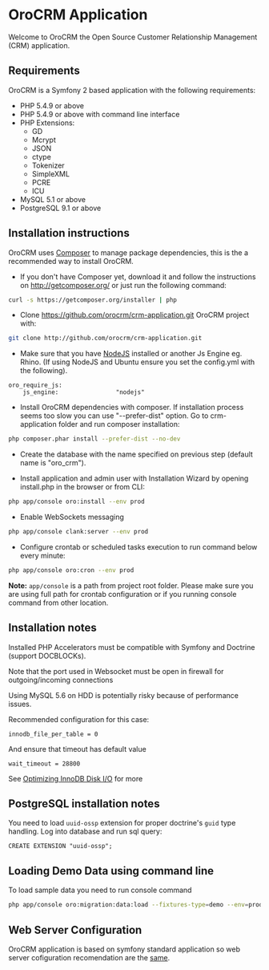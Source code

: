 # OroCRM Application

Welcome to OroCRM the Open Source Customer Relationship Management (CRM) application.

## Requirements

OroCRM is a Symfony 2 based application with the following requirements:

* PHP 5.4.9 or above
* PHP 5.4.9 or above with command line interface
* PHP Extensions:
    * GD
    * Mcrypt
    * JSON
    * ctype
    * Tokenizer
    * SimpleXML
    * PCRE
    * ICU
* MySQL 5.1 or above
* PostgreSQL 9.1 or above

## Installation instructions

OroCRM uses [Composer][1] to manage package dependencies, this is the a recommended way to install OroCRM.

- If you don't have Composer yet, download it and follow the instructions on http://getcomposer.org/
or just run the following command:

```bash
curl -s https://getcomposer.org/installer | php
```

- Clone https://github.com/orocrm/crm-application.git OroCRM project with:

```bash
git clone http://github.com/orocrm/crm-application.git
```

- Make sure that you have [NodeJS][5] installed or another Js Engine eg. Rhino. (If using NodeJS and Ubuntu ensure you set the config.yml with the following).
```
oro_require_js:
    js_engine:                "nodejs"
```

- Install OroCRM dependencies with composer. If installation process seems too slow you can use "--prefer-dist" option.
  Go to crm-application folder and run composer installation:

```bash
php composer.phar install --prefer-dist --no-dev
```

- Create the database with the name specified on previous step (default name is "oro_crm").

- Install application and admin user with Installation Wizard by opening install.php in the browser or from CLI:

```bash  
php app/console oro:install --env prod
```

- Enable WebSockets messaging

```bash
php app/console clank:server --env prod
```

- Configure crontab or scheduled tasks execution to run command below every minute:

```bash
php app/console oro:cron --env prod
```
 
**Note:** ``app/console`` is a path from project root folder. Please make sure you are using full path for crontab configuration or if you running console command from other location.

## Installation notes

Installed PHP Accelerators must be compatible with Symfony and Doctrine (support DOCBLOCKs).

Note that the port used in Websocket must be open in firewall for outgoing/incoming connections

Using MySQL 5.6 on HDD is potentially risky because of performance issues.

Recommended configuration for this case:

    innodb_file_per_table = 0

And ensure that timeout has default value

    wait_timeout = 28800

See [Optimizing InnoDB Disk I/O][3] for more

## PostgreSQL installation notes

You need to load `uuid-ossp` extension for proper doctrine's `guid` type handling.
Log into database and run sql query:

```
CREATE EXTENSION "uuid-ossp";
```

## Loading Demo Data using command line

To load sample data you need to run console command

```bash
php app/console oro:migration:data:load --fixtures-type=demo --env=prod
```

## Web Server Configuration

OroCRM application is based on symfony standard application so web server cofiguration recomendation are the [same][5].

[1]:  http://symfony.com/doc/2.3/book/installation.html
[2]:  http://getcomposer.org/
[3]:  http://dev.mysql.com/doc/refman/5.6/en/optimizing-innodb-diskio.html
[4]:  https://github.com/joyent/node/wiki/Installing-Node.js-via-package-manager
[5]:  http://symfony.com/doc/2.3/cookbook/configuration/web_server_configuration.html

